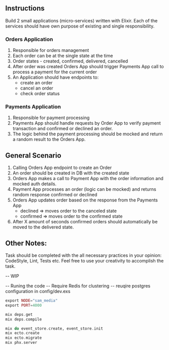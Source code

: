 ## Instructions

Build 2 small applications (micro-services) written with Elixir. Each of the services should have own purpose of existing and single responsibility.

### Orders Application

1. Responsible for orders management
2. Each order can be at the single state at the time
3. Order states - created, confirmed, delivered, cancelled
4. After order was created Orders App should trigger Payments App call to process a payment for the current order
5. An Application should have endpoints to:
   * create an order
   * cancel an order
   * check order status

### Payments Application

1. Responsible for payment processing
2. Payments App should handle requests by Order App to verify payment transaction and confirmed or declined an order.
3. The logic behind the payment processing should be mocked and return a random result to the Orders App.

## General Scenario

1. Calling Orders App endpoint to create an Order
2. An order should be created in DB with the created state
3. Orders App makes a call to Payment App with the order information and mocked auth details.
4. Payment App processes an order (logic can be mocked) and returns random response confirmed or declined
5. Orders App updates order based on the response from the Payments App
   * declined ⇒ moves order to the canceled state
   * confirmed ⇒ moves order to the confirmed state
6. After X amount of seconds confirmed orders should automatically be moved to the delivered state.


## Other Notes:

Task should be completed with the all necessary practices in your opinion: CodeStyle, Lint, Tests etc.
Feel free to use your creativity to accomplish the task.


-- WIP

-- Runing the code
-- Require Redis for clustering
-- reuqire postgres configuration in config/dev.exs
```elixir
export NODE="sam_media"
export PORT=4000

mix deps.get
mix deps.compile

mix do event_store.create, event_store.init
mix ecto.create
mix ecto.migrate
mix phx.server
```
